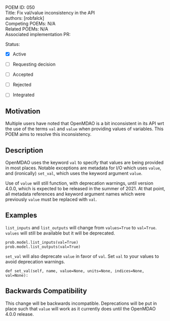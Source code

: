 POEM ID: 050  
Title: Fix val/value inconsistency in the API  
authors: [robfalck]  
Competing POEMs: N/A   
Related POEMs: N/A   
Associated implementation PR:   

Status:

- [x] Active
- [ ] Requesting decision
- [ ] Accepted
- [ ] Rejected
- [ ] Integrated


Motivation
----------

Multiple users have noted that OpenMDAO is a bit inconsistent in its API wrt the use of the terms `val` and `value` when providing values of variables.
This POEM aims to resolve this inconsistency.

Description
-----------

OpenMDAO uses the keyword `val` to specify that values are being provided in most places.
Notable exceptions are metadata for I/O which uses `value`, and (ironically) `set_val`, which uses the keyword argument `value`.

Use of `value` will still function, with deprecation warnings, until version 4.0.0, which is expected to be released in the summer of 2021.
At that point, all metadata references and keyword argument names which were previously `value` must be replaced with `val`.

Examples 
--------

`list_inputs` and `list_outputs` will change from `values=True` to `val=True`. `values` will still be available but it will be deprecated.

```
prob.model.list_inputs(val=True)
prob.model.list_outputs(val=True)
```

`set_val` will also deprecate `value` in favor of `val`. Set `val` to your values to avoid deprecation warnings.

```
def set_val(self, name, value=None, units=None, indices=None, val=None):
```


Backwards Compatibility
------------------------

This change will be backwards incompatible.
Deprecations will be put in place such that `value` will work as it currently does until the OpenMDAO 4.0.0 release.
